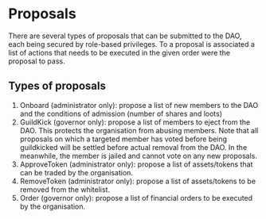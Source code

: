 # Proposals
There are several types of proposals that can be submitted to the DAO, each being secured by role-based privileges. To a proposal is associated a list of actions that needs to be executed in the given order were the proposal to pass. 

## Types of proposals

  1. Onboard (administrator only): propose a list of new members to the DAO and the conditions of admission (number of shares and loots) 
  1. GuildKick (governor only): propose a list of members to eject from the DAO. This protects the organisation from abusing members. Note that all proposals on which a targeted member has voted before being guildkicked will be settled before actual removal from the DAO. In the meanwhile, the member is jailed and cannot vote on any new proposals.
  1. ApproveToken (administrator only): propose a list of assets/tokens that can be traded by the organisation.
  1. RemoveToken (administrator only): propose a list of assets/tokens to be removed from the whitelist.
  1. Order (governor only): propose a list of financial orders to be executed by the organisation.
